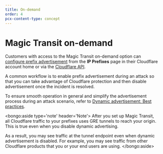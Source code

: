 ```yaml
---
title: On-demand
order: 4
pcx-content-type: concept
---
```


# Magic Transit on-demand

Customers with access to the Magic Transit on-demand option can [configure prefix advertisement](https://developers.cloudflare.com/byoip/dynamic-advertisement/configure-dynamic-advertisement) from the **IP Prefixes** page in their Cloudflare account home or via the [Cloudflare API](https://api.cloudflare.com/#ip-address-management-dynamic-advertisement-properties).

A common workflow is to enable prefix advertisement during an attack so that you can take advantage of Cloudflare protection and then disable advertisement once the incident is resolved.

To ensure smooth operation in general and simplify the advertisement process during an attack scenario, refer to [Dynamic advertisement: Best practices](https://developers.cloudflare.com/byoip/dynamic-advertisement/best-practices).

<bongo:aside type='note' header='Note'>
After you set up Magic Transit, all Cloudflare traffic to your prefixes uses GRE tunnels to reach your origin. This is true even when you disable dynamic advertising.

As a result, you may see traffic at the tunnel endpoint even when dynamic advertisement is disabled. For example, you may see traffic from other Cloudflare products that you or your end users are using.
</bongo:aside>
